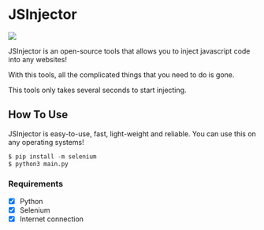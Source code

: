 # JSInjector
![](https://github.com/urmaxximoff/JSInjector/blob/main/assets/picture.PNG) 

  JSInjector is an open-source tools that allows you to inject javascript code into any websites!
  
  With this tools, all the complicated things that you need to do is gone. 
  
  This tools only takes several seconds to start injecting. 

## How To Use 
 JSInjector is easy-to-use, fast, light-weight and reliable. You can use this on any operating systems! 
 ```python
 $ pip install -m selenium
 $ python3 main.py
 ```
### Requirements 
- [x] Python
- [x] Selenium
- [x] Internet connection
